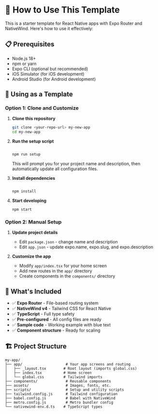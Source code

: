 # 🚀 How to Use This Template

This is a starter template for React Native apps with Expo Router and NativeWind. Here's how to use it effectively:

## 📋 Prerequisites

- Node.js 18+
- npm or yarn
- Expo CLI (optional but recommended)
- iOS Simulator (for iOS development)
- Android Studio (for Android development)

## 🔄 Using as a Template

### Option 1: Clone and Customize

1. **Clone this repository**

   ```bash
   git clone <your-repo-url> my-new-app
   cd my-new-app
   ```

2. **Run the setup script**

   ```bash

   npm run setup
   ```

   This will prompt you for your project name and description, then automatically update all configuration files.

3. **Install dependencies**

   ```bash

   npm install
   ```

4. **Start developing**

   ```bash
   npm start
   ```

### Option 2: Manual Setup

1. **Update project details**
   - Edit `package.json` - change name and description
   - Edit `app.json` - update expo.name, expo.slug, and expo.description

2. **Customize the app**
   - Modify `app/index.tsx` for your home screen
   - Add new routes in the `app/` directory
   - Create components in the `components/` directory

## 🎯 What's Included

- ✅ **Expo Router** - File-based routing system
- ✅ **NativeWind v4** - Tailwind CSS for React Native
- ✅ **TypeScript** - Full type safety
- ✅ **Pre-configured** - All config files are ready
- ✅ **Sample code** - Working example with blue text
- ✅ **Component structure** - Ready for scaling

## 🏗️ Project Structure

```
my-app/
├── app/                    # Your app screens and routing
│   ├── _layout.tsx        # Root layout (imports global.css)
│   ├── index.tsx          # Home screen
│   └── global.css         # Tailwind imports
├── components/             # Reusable components
├── assets/                 # Images, fonts, etc.
├── scripts/                # Setup and utility scripts
├── tailwind.config.js      # Tailwind configuration
├── babel.config.js         # Babel with NativeWind
├── metro.config.js         # Metro bundler config
└── nativewind-env.d.ts    # TypeScript types

```
